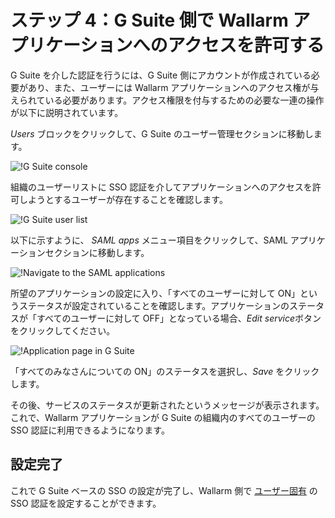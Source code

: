 # ステップ 4：G Suite 側で Wallarm アプリケーションへのアクセスを許可する

[img-gsuite-console]:           ../../../../images/admin-guides/configuration-guides/sso/gsuite/gsuite-console.png
[img-user-list]:                ../../../../images/admin-guides/configuration-guides/sso/gsuite/user-list.png
[img-gsuite-navigation-saml]:   ../../../../images/admin-guides/configuration-guides/sso/gsuite/gsuite-navigation-saml.png
[img-app-page]:                 ../../../../images/admin-guides/configuration-guides/sso/gsuite/gsuite-app-page.png

[doc-use-user-auth]:            ../employ-user-auth.ja.md

G Suite を介した認証を行うには、G Suite 側にアカウントが作成されている必要があり、また、ユーザーには Wallarm アプリケーションへのアクセス権が与えられている必要があります。アクセス権限を付与するための必要な一連の操作が以下に説明されています。

*Users* ブロックをクリックして、G Suite のユーザー管理セクションに移動します。

![!G Suite console][img-gsuite-console]

組織のユーザーリストに SSO 認証を介してアプリケーションへのアクセスを許可しようとするユーザーが存在することを確認します。

![!G Suite user list][img-user-list]

以下に示すように、 *SAML apps* メニュー項目をクリックして、SAML アプリケーションセクションに移動します。

![!Navigate to the SAML applications][img-gsuite-navigation-saml]

所望のアプリケーションの設定に入り、「すべてのユーザーに対して ON」というステータスが設定されていることを確認します。アプリケーションのステータスが「すべてのユーザーに対して OFF」となっている場合、*Edit service*ボタンをクリックしてください。

![!Application page in G Suite][img-app-page]

「すべてのみなさんについての ON」のステータスを選択し、*Save* をクリックします。

その後、サービスのステータスが更新されたというメッセージが表示されます。これで、Wallarm アプリケーションが G Suite の組織内のすべてのユーザーの SSO 認証に利用できるようになります。

##  設定完了

これで G Suite ベースの SSO の設定が完了し、Wallarm 側で [ユーザー固有][doc-use-user-auth] の SSO 認証を設定することができます。